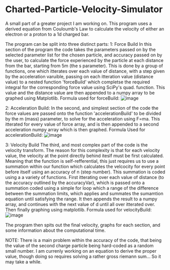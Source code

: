 # Charted-Particle-Velocity-Simulator
A small part of a greater project I am working on. This program uses a derived equation from Couloumb's Law to calculate the velocity of either an electron or a proton to a 1d charged bar.

The program can be split into three distinct parts:
  1: Force Build
    In this section of the program the code takes the parameters passed on by the selected parameter list for the chosen particle, and accuracy passed on by the user, to     calculate the force experienced by the particle at each distance from the bar, starting from 5m (the s parameter). This is done by a group of functions, one which       itterates over each value of distance, with a step given by the acceleration varuible, passing on each itteration value (distance value) to a nested function             'forceBuild' which completse the required integral for the corresponding force value using SciPy's quad. function. This value and the distance value are then             appended to a numpy array to be graphed using Matplotlib.
       Formula used for forceBuild:
       ![image](https://user-images.githubusercontent.com/51892128/202745923-9a644331-5edf-4f3e-a2e6-e7c93154f99d.png)

    
  2: Acceleration Build:
    In the second, and simplest section of the code the force values are passed onto the function 'accelerationBuild' to be divided by the m (mass) parameter, to solve       for the acceleration using F=ma. This itterated for every value of force array, and is then appended to a second acceleration numpy array which is then graphed.
       Formula Used for accelerationBuild:
       ![image](https://user-images.githubusercontent.com/51892128/202746154-f6389824-1557-4d7d-bc5b-01cac09adfcb.png)
    
  3: Velocity Build
    The third, and most complex part of the code is the velocity transform. The reason for this complexity is that for each velocity value, the velocity at the point       directly behind iteslf must be first calculated. Meaning that the function is self-refferential, this just requires us to use a summation within our function which       calculates the velcocity for every point before itself using an accuracy of n (step number). This summation is coded using a a variety of functions. First itterating     over each value of distance (to the accuracy outlined by the accuracyVar), which is passed onto a summation coded using a simple for loop which a range of the           difference between the summation limits, which applies and summates the sumamtion equation until satisfying the range. It then appends the result to a numpy array, and   continues with the next value of d until all over itterated over. Then finally graphing using matplotlib.
     Formula used for velocityBuild:
     ![image](https://user-images.githubusercontent.com/51892128/202746834-c4d92199-47d4-4332-bb2a-cd7e83bb455e.png)
    
The program then spits out the final velocity, graphs for each section, and some information about the computational time.

NOTE: There is a main problem within the accuracy of the code, that being the value of the second charge particle being hard-coded as a random small number. I am currenly working on an equation to derive the proper value, though doing so requires solving a rather gross riemann sum... So it may take a while.
